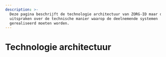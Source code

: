 ```yaml
---
description: >-
  Deze pagina beschrijft de technologie architectuur van ZORG-ID maar doet geen
  uitspraken over de technische manier waarop de deelnemende systemen
  gerealiseerd moeten worden.
---
```


# Technologie architectuur


